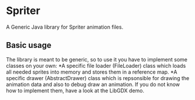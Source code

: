 Spriter
=======

A Generic Java library for Spriter animation files.



Basic usage
--------------------------
The library is meant to be generic, so to use it you have to implement some classes on your own:
*A specific file loader (FileLoader) class which loads all needed sprites into memory and stores them in a reference map.
*A specific drawer (AbstractDrawer) class which is repsonsible for drawing the animation data and also to debug draw an animation.
If you do not know how to implement them, have a look at the LibGDX demo.
